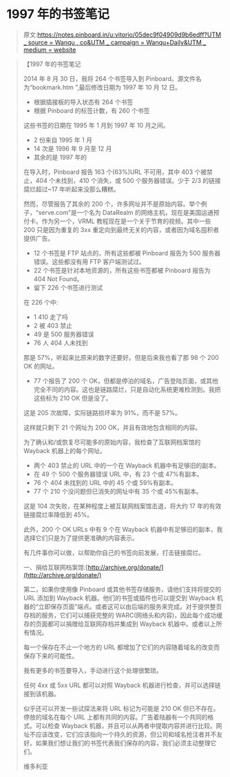 # 1997 年的书签笔记

> 原文:[https://notes.pinboard.in/u:vitorio/05dec9f04909d9b6edff?UTM _ source = Wanqu . co&UTM _ campaign = Wanqu+Daily&UTM _ medium = website](https://notes.pinboard.in/u:vitorio/05dec9f04909d9b6edff?utm_source=wanqu.co&utm_campaign=Wanqu+Daily&utm_medium=website)

> 【1997 年的书签笔记
> 
> 2014 年 8 月 30 日，我将 264 个书签导入到 Pinboard。源文件名为“bookmark.htm ”,最后修改日期为 1997 年 10 月 12 日。
> 
> *   根据插接板的导入状态有 264 个书签
> *   根据 Pinboard 的标签计数，有 260 个书签
> 
> 这些书签的日期在 1995 年 1 月到 1997 年 10 月之间。
> 
> *   2 份来自 1995 年 1 月
> *   14 次是 1996 年 9 月至 12 月
> *   其余的是 1997 年的
> 
> 在导入时，Pinboard 报告 163 个(63%)URL 不可用，其中 403 个被禁止，404 个未找到，410 个消失，或 500 个服务器错误。少于 2/3 的链接腐烂超过~17 年听起来没那么糟糕。
> 
> 然而，尽管报告了其余的 200 个，许多网址并不是原始内容。举个例子，“serve.com”是一个名为 DataRealm 的网络主机，现在是美国运通预付卡。作为另一个，VRML 教程现在是一个关于节育的视频。其中一些 200 只是因为重复的 3xx 重定向到最终无关的内容，或者因为域名囤积者提供广告。
> 
> *   12 个书签是 FTP 站点的，所有这些都被 Pinboard 报告为 500 服务器错误。这些都没有用 FTP 客户端测试过。
> *   22 个书签是针对本地资源的，所有这些书签都被 Pinboard 报告为 404 Not Found。
> *   留下 226 个书签进行测试
> 
> 在 226 个中:
> 
> *   1 410 走了吗
> *   2 被 403 禁止
> *   49 是 500 服务器错误
> *   76 人 404 人未找到
> 
> 那是 57%，听起来比原来的数字还要好。但是后来我也看了那 98 个 200 OK 的网址。
> 
> *   77 个报告了 200 个 OK，但都是停泊的域名，广告登陆页面，或其他完全不同的内容。这也是链路腐烂，只是自动化系统更难检测到。我把这些标为 210 OK 但是没了。
> 
> 这是 205 次故障，实际链路损坏率为 91%，而不是 57%。
> 
> 这样就只剩下 21 个网址为 200 OK，并且有效地包含相同的内容。
> 
> 为了确认和/或恢复尽可能多的原始内容，我检查了互联网档案馆的 Wayback 机器上的每个网址。
> 
> *   两个 403 禁止的 URL 中的一个在 Wayback 机器中有足够旧的副本。
> *   在 49 个 500 个服务器错误 URL 中，有 23 个或 47%有副本。
> *   76 个 404 未找到的 URL 中的 45 个或 59%有副本。
> *   77 个 210 个没问题但已消失的网址中有 35 个或 45%有副本。
> 
> 这是 104 次失败，在某种程度上被互联网档案馆击退，将大约 17 年的有效链接腐烂率降低到 45%。
> 
> 此外，200 个 OK URLs 中有 9 个在 Wayback 机器中有足够旧的副本，我选择它们只是为了提供更准确的内容表示。
> 
> 有几件事你可以做，以帮助你自己的书签向前发展，打击链接腐烂。
> 
> 一、捐给互联网档案馆:[http://archive.org/donate/](http://archive.org/donate/)
> 
> 第二，如果你使用像 Pinboard 或其他书签存储服务，请他们支持将提交的 URL 添加到 Wayback 机器。他们的书签或插件也可以提交到 Wayback 机器的“立即保存页面”端点。或者这可以由后端的服务来完成。对于提供整页存档的服务，它们可以捕获完整的 WARC(网络头和内容)，因此每个成功缓存的页面都可以捐赠给互联网存档并集成到 Wayback 机器中。或者以上所有情况。
> 
> 每一个保存在不止一个地方的 URL 都增加了它们的内容随着域名的改变而保存下来的可能性。
> 
> 我有更多的书签要导入，手动进行这个处理很繁琐。
> 
> 任何 4xx 或 5xx URL 都可以对照 Wayback 机器进行检查，并可以选择链接到该机器。
> 
> 似乎还可以开发一些试探法来将 URL 标记为可能是 210 OK 但已不存在。停放的域名在每个 URL 上都有共同的内容。广告着陆器有一个共同的格式。可以检查 Wayback 机器，并且可以从两者中提取内容并进行比较。网址不应该改变，它们应该指向一个持久的资源，但公司和域名抢注者并不友好。如果我们想让我们的书签代表我们保存的内容，我们必须主动整理它们。
> 
> 维多利亚